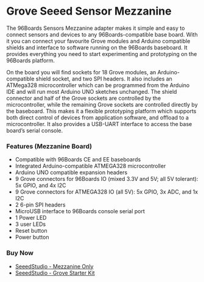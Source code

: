 <!--
---
name: Grove Seeed Sensor Mezzanine
class: board
type: Mezzanine
description: Makes it simple and easy to connect sensors and devices to any 96Boards-compatible base board
url: https://www.96boards.org/product/sensors-mezzanine/
github: https://github.com/96boards/documentation/tree/master/mezzanine/sensors-mezzanine
buy: http://linaro.co/20n34bc
image: 'grove-seeed-sensor-mezzanine.jpg'
pincount: 40
eeprom: no
power:
  '35':
  '37':
ground:
  '1':
  '2':
  '39':
  '40':
pin:
  '15':
    mode: i2c
  '17':
    mode: i2c
  '19':
    mode: i2c
  '21':
    mode: i2c
  '5':
    mode: uart
  '7':
    mode: uart
  '9':
    mode: uart
  '11':
    mode: uart
  '13':
    mode: uart
  '23':
    mode: gpio
  '24':
    mode: gpio
  '27':
    mode: gpio
  '28':
    mode: gpio
  '29':
    mode: gpio
  '30':
    mode: gpio
  '31':
    mode: gpio
  '32':
    mode: gpio
  '33':
    mode: gpio
  '34':
    mode: gpio
  '8':
    mode: spi
  '10':
    mode: spi
  '12':
    mode: spi
  '14':
    mode: spi

-->


# Grove Seeed Sensor Mezzanine
The 96Boards Sensors Mezzanine adapter makes it simple and easy to connect sensors and devices to any 96Boards-compatible base board. With it you can connect your favourite Grove modules and Arduino compatible shields and interface to software running on the 96Boards baseboard. It provides everything you need to start experimenting and prototyping on the 96Boards platform.

On the board you will find sockets for 18 Grove modules, an Arduino-compatible shield socket, and two SPI headers. It also includes an ATMega328 microcontroller which can be programmed from the Arduino IDE and will run most Arduino UNO sketches unchanged. The shield connector and half of the Grove sockets are controlled by the microcontroller, while the remaining Grove sockets are controlled directly by the baseboard. This makes it a flexible prototyping platform which supports both direct control of devices from application software, and offload to a microcontroller. It also provides a USB-UART interface to access the base board’s serial console.

### Features (Mezzanine Board)
- Compatible with 96Boards CE and EE baseboards
- Integrated Arduino-compatible ATMEGA328 microcontroller
- Arduino UNO compatible expansion headers
- 9 Grove connectors for 96Boards IO (mixed 3.3V and 5V; all 5V tolerant): 5x GPIO, and 4x I2C
- 9 Grove connectors for ATMEGA328 IO (all 5V): 5x GPIO, 3x ADC, and 1x I2C
- 2 6-pin SPI headers
- MicroUSB interface to 96Boards console serial port
- 1 Power LED
- 3 user LEDs
- Reset button
- Power button

### Buy Now
- [SeeedStudio - Mezzanine Only](http://linaro.co/20n34bc)
- [SeeedStudio - Grove Starter Kit](http://linaro.co/1KnV9TA)

